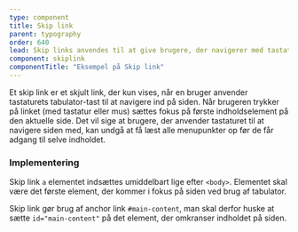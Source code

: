 ```yaml
---
type: component
title: Skip link
parent: typography
order: 640
lead: Skip links anvendes til at give brugere, der navigerer med tastatur en bedre oplevelse.
component: skiplink
componentTitle: "Eksempel på Skip link"
---
```


Et skip link er et skjult link, der kun vises, når en bruger anvender tastaturets tabulator-tast til at navigere ind på siden. Når brugeren trykker på linket (med tastatur eller mus) sættes fokus på første indholdselement på den aktuelle side. Det vil sige at brugere, der anvender tastaturet til at navigere siden med, kan undgå at få læst alle menupunkter op før de får adgang til selve indholdet. 

### Implementering

Skip link `a` elementet indsættes umiddelbart lige efter `<body>`. Elementet skal være det første element, der kommer i fokus på siden ved brug af tabulator.

Skip link gør brug af anchor link `#main-content`, man skal derfor huske at sætte `id="main-content"` på det element, der omkranser indholdet på siden.
